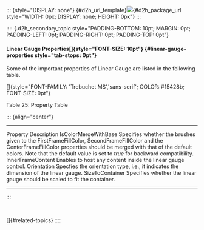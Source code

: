::: {style="DISPLAY: none"}
[](ms-xhelp:///?Id=d2h_url_template){#d2h_url_template}![](!package_url!){#d2h_package_url style="WIDTH: 0px; DISPLAY: none; HEIGHT: 0px"}
:::

:::: {.d2h_secondary_topic style="PADDING-BOTTOM: 10pt; MARGIN: 0pt; PADDING-LEFT: 0pt; PADDING-RIGHT: 0pt; PADDING-TOP: 0pt"}
#### Linear Gauge Properties[]{style="FONT-SIZE: 10pt"} {#linear-gauge-properties style="tab-stops: 0pt"}

Some of the important properties of Linear Gauge are listed in the following table.

[]{style="FONT-FAMILY: 'Trebuchet MS','sans-serif'; COLOR: #15428b; FONT-SIZE: 9pt"} 

Table 25: Property Table

::: {align="center"}
  ---------------------- ---------------------------------------------------------------------------------------------------------------------------------------------------------------------------------------------------------------------------------------------------------
  Property               Description
  IsColorMergeWithBase   Specifies whether the brushes given to the FirstFrameFillColor, SecondFrameFillColor and the CenterFrameFillColor properties should be merged with that of the default colors. Note that the default value is set to *true* for backward compatibility.
  InnerFrameContent      Enables to host any content inside the linear gauge control.
  Orientation            Specfies the orientation type, i.e., it indicates the dimension of the linear gauge.
  SizeToContainer        Specifies whether the linear gauge should be scaled to fit the container.
  ---------------------- ---------------------------------------------------------------------------------------------------------------------------------------------------------------------------------------------------------------------------------------------------------
:::

 

[]{#related-topics}
::::
